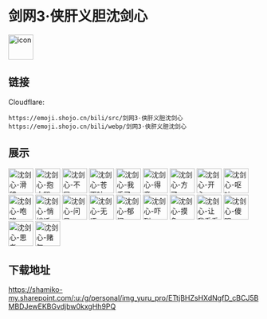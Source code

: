 # 剑网3·侠肝义胆沈剑心
<img src="https://emoji.shojo.cn/bili/src/剑网3·侠肝义胆沈剑心/icon.png" width="50" height="50" alt="icon">

## 链接
Cloudflare:
```
https://emoji.shojo.cn/bili/src/剑网3·侠肝义胆沈剑心
https://emoji.shojo.cn/bili/webp/剑网3·侠肝义胆沈剑心
```
## 展示
<img src="https://emoji.shojo.cn/bili/src/剑网3·侠肝义胆沈剑心/沈剑心-滑稽.png" width="50" height="50" alt="沈剑心-滑稽">
<img src="https://emoji.shojo.cn/bili/src/剑网3·侠肝义胆沈剑心/沈剑心-抱大腿.png" width="50" height="50" alt="沈剑心-抱大腿">
<img src="https://emoji.shojo.cn/bili/src/剑网3·侠肝义胆沈剑心/沈剑心-不屑.png" width="50" height="50" alt="沈剑心-不屑">
<img src="https://emoji.shojo.cn/bili/src/剑网3·侠肝义胆沈剑心/沈剑心-苍天呐.png" width="50" height="50" alt="沈剑心-苍天呐">
<img src="https://emoji.shojo.cn/bili/src/剑网3·侠肝义胆沈剑心/沈剑心-我秃了.png" width="50" height="50" alt="沈剑心-我秃了">
<img src="https://emoji.shojo.cn/bili/src/剑网3·侠肝义胆沈剑心/沈剑心-得意.png" width="50" height="50" alt="沈剑心-得意">
<img src="https://emoji.shojo.cn/bili/src/剑网3·侠肝义胆沈剑心/沈剑心-方了.png" width="50" height="50" alt="沈剑心-方了">
<img src="https://emoji.shojo.cn/bili/src/剑网3·侠肝义胆沈剑心/沈剑心-开心.png" width="50" height="50" alt="沈剑心-开心">
<img src="https://emoji.shojo.cn/bili/src/剑网3·侠肝义胆沈剑心/沈剑心-呕吐.png" width="50" height="50" alt="沈剑心-呕吐">
<img src="https://emoji.shojo.cn/bili/src/剑网3·侠肝义胆沈剑心/沈剑心-咆哮.png" width="50" height="50" alt="沈剑心-咆哮">
<img src="https://emoji.shojo.cn/bili/src/剑网3·侠肝义胆沈剑心/沈剑心-悄悄话.png" width="50" height="50" alt="沈剑心-悄悄话">
<img src="https://emoji.shojo.cn/bili/src/剑网3·侠肝义胆沈剑心/沈剑心-问号.png" width="50" height="50" alt="沈剑心-问号">
<img src="https://emoji.shojo.cn/bili/src/剑网3·侠肝义胆沈剑心/沈剑心-无语.png" width="50" height="50" alt="沈剑心-无语">
<img src="https://emoji.shojo.cn/bili/src/剑网3·侠肝义胆沈剑心/沈剑心-郁闷.png" width="50" height="50" alt="沈剑心-郁闷">
<img src="https://emoji.shojo.cn/bili/src/剑网3·侠肝义胆沈剑心/沈剑心-吓到.png" width="50" height="50" alt="沈剑心-吓到">
<img src="https://emoji.shojo.cn/bili/src/剑网3·侠肝义胆沈剑心/沈剑心-摸鱼.png" width="50" height="50" alt="沈剑心-摸鱼">
<img src="https://emoji.shojo.cn/bili/src/剑网3·侠肝义胆沈剑心/沈剑心-让我看看.png" width="50" height="50" alt="沈剑心-让我看看">
<img src="https://emoji.shojo.cn/bili/src/剑网3·侠肝义胆沈剑心/沈剑心-傻眼.png" width="50" height="50" alt="沈剑心-傻眼">
<img src="https://emoji.shojo.cn/bili/src/剑网3·侠肝义胆沈剑心/沈剑心-思考.png" width="50" height="50" alt="沈剑心-思考">
<img src="https://emoji.shojo.cn/bili/src/剑网3·侠肝义胆沈剑心/沈剑心-赌气.png" width="50" height="50" alt="沈剑心-赌气">

## 下载地址

https://shamiko-my.sharepoint.com/:u:/g/personal/img_yuru_pro/ETtjBHZsHXdNgfD_cBCJ5BMBDJewEKBGvdjbw0kxgHh9PQ